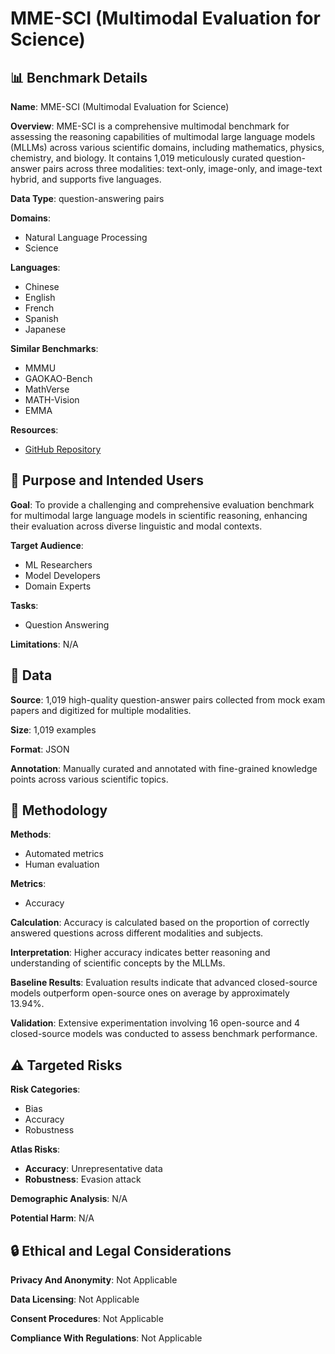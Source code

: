 # MME-SCI (Multimodal Evaluation for Science)

## 📊 Benchmark Details

**Name**: MME-SCI (Multimodal Evaluation for Science)

**Overview**: MME-SCI is a comprehensive multimodal benchmark for assessing the reasoning capabilities of multimodal large language models (MLLMs) across various scientific domains, including mathematics, physics, chemistry, and biology. It contains 1,019 meticulously curated question-answer pairs across three modalities: text-only, image-only, and image-text hybrid, and supports five languages.

**Data Type**: question-answering pairs

**Domains**:
- Natural Language Processing
- Science

**Languages**:
- Chinese
- English
- French
- Spanish
- Japanese

**Similar Benchmarks**:
- MMMU
- GAOKAO-Bench
- MathVerse
- MATH-Vision
- EMMA

**Resources**:
- [GitHub Repository](https://github.com/JCruan519/MME-SCI)

## 🎯 Purpose and Intended Users

**Goal**: To provide a challenging and comprehensive evaluation benchmark for multimodal large language models in scientific reasoning, enhancing their evaluation across diverse linguistic and modal contexts.

**Target Audience**:
- ML Researchers
- Model Developers
- Domain Experts

**Tasks**:
- Question Answering

**Limitations**: N/A

## 💾 Data

**Source**: 1,019 high-quality question-answer pairs collected from mock exam papers and digitized for multiple modalities.

**Size**: 1,019 examples

**Format**: JSON

**Annotation**: Manually curated and annotated with fine-grained knowledge points across various scientific topics.

## 🔬 Methodology

**Methods**:
- Automated metrics
- Human evaluation

**Metrics**:
- Accuracy

**Calculation**: Accuracy is calculated based on the proportion of correctly answered questions across different modalities and subjects.

**Interpretation**: Higher accuracy indicates better reasoning and understanding of scientific concepts by the MLLMs.

**Baseline Results**: Evaluation results indicate that advanced closed-source models outperform open-source ones on average by approximately 13.94%.

**Validation**: Extensive experimentation involving 16 open-source and 4 closed-source models was conducted to assess benchmark performance.

## ⚠️ Targeted Risks

**Risk Categories**:
- Bias
- Accuracy
- Robustness

**Atlas Risks**:
- **Accuracy**: Unrepresentative data
- **Robustness**: Evasion attack

**Demographic Analysis**: N/A

**Potential Harm**: N/A

## 🔒 Ethical and Legal Considerations

**Privacy And Anonymity**: Not Applicable

**Data Licensing**: Not Applicable

**Consent Procedures**: Not Applicable

**Compliance With Regulations**: Not Applicable
